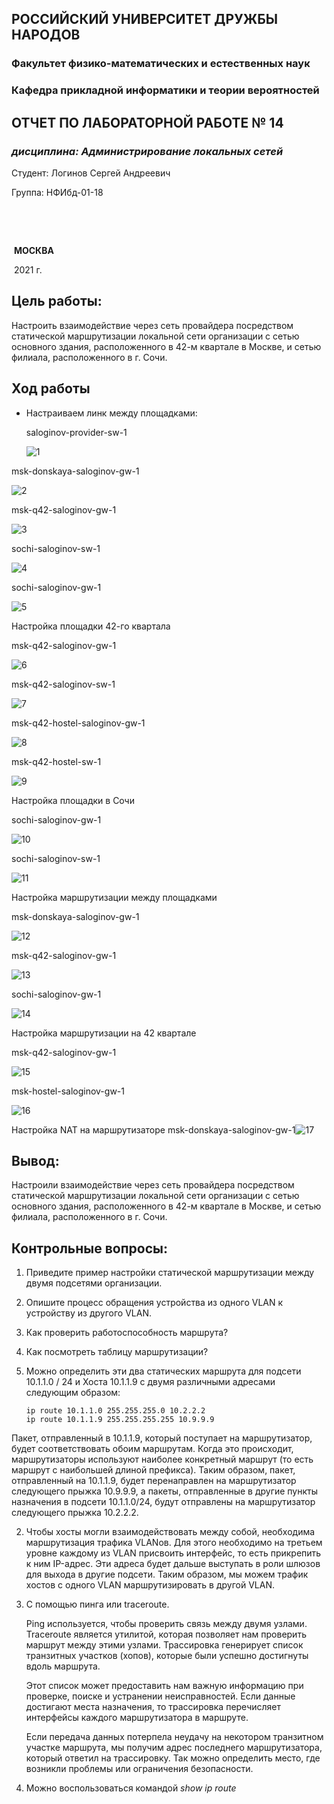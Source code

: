 ## **РОССИЙСКИЙ УНИВЕРСИТЕТ ДРУЖБЫ НАРОДОВ**

### **Факультет физико-математических и естественных наук**

### **Кафедра прикладной информатики и теории вероятностей**



















## **ОТЧЕТ ПО ЛАБОРАТОРНОЙ РАБОТЕ № 14**

###  *дисциплина: Администрирование локальных сетей*



















Студент:	Логинов Сергей Андреевич

Группа:	  НФИбд-01-18 



​													



​														

​																		 	**МОСКВА**

​															    				2021 г.







## Цель работы:



Настроить взаимодействие через сеть провайдера посредством статической маршрутизации локальной сети организации с сетью основного здания, расположенного в 42-м квартале в Москве, и сетью филиала, расположенного в г. Сочи.





## Ход работы

* Настраиваем линк между площадками:

  saloginov-provider-sw-1

  ![1](C:\Users\itsok\work\2020-2021\ALN\lab14\screen\1.png)



msk-donskaya-saloginov-gw-1

![2](C:\Users\itsok\work\2020-2021\ALN\lab14\screen\2.png)



msk-q42-saloginov-gw-1

![3](C:\Users\itsok\work\2020-2021\ALN\lab14\screen\3.png)



sochi-saloginov-sw-1

![4](C:\Users\itsok\work\2020-2021\ALN\lab14\screen\4.png)



sochi-saloginov-gw-1

![5](C:\Users\itsok\work\2020-2021\ALN\lab14\screen\5.png)



Настройка площадки 42-го квартала

 msk-q42-saloginov-gw-1

![6](C:\Users\itsok\work\2020-2021\ALN\lab14\screen\6.png)



msk-q42-saloginov-sw-1

![7](C:\Users\itsok\work\2020-2021\ALN\lab14\screen\7.png)



msk-q42-hostel-saloginov-gw-1

![8](C:\Users\itsok\work\2020-2021\ALN\lab14\screen\8.png)

 

msk-q42-hostel-sw-1

![9](C:\Users\itsok\work\2020-2021\ALN\lab14\screen\9.png)



Настройка площадки в Сочи



sochi-saloginov-gw-1

![10](C:\Users\itsok\work\2020-2021\ALN\lab14\screen\10.png)



sochi-saloginov-sw-1

![11](C:\Users\itsok\work\2020-2021\ALN\lab14\screen\11.png)



Настройка маршрутизации между площадками

msk-donskaya-saloginov-gw-1 

![12](C:\Users\itsok\work\2020-2021\ALN\lab14\screen\12.png)

msk-q42-saloginov-gw-1

![13](C:\Users\itsok\work\2020-2021\ALN\lab14\screen\13.png)

sochi-saloginov-gw-1

![14](C:\Users\itsok\work\2020-2021\ALN\lab14\screen\14.png)



Настройка маршрутизации на 42 квартале

msk-q42-saloginov-gw-1

![15](C:\Users\itsok\work\2020-2021\ALN\lab14\screen\15.png)

msk-hostel-saloginov-gw-1

![16](C:\Users\itsok\work\2020-2021\ALN\lab14\screen\16.png)

Настройка NAT на маршрутизаторе msk-donskaya-saloginov-gw-1![17](C:\Users\itsok\work\2020-2021\ALN\lab14\screen\17.png)



## Вывод:

Настроили взаимодействие через сеть провайдера посредством статической маршрутизации локальной сети организации с сетью основного здания, расположенного в 42-м квартале в Москве, и сетью филиала, расположенного в г. Сочи.



## Контрольные вопросы:

1. Приведите пример настройки статической маршрутизации между двумя подсетями организации.
2. Опишите процесс обращения устройства из одного VLAN к устройству из другого VLAN.
3. Как проверить работоспособность маршрута?
4.  Как посмотреть таблицу маршрутизации?





1. Можно определить эти два статических маршрута для подсети 10.1.1.0 / 24 и Хоста 10.1.1.9 с двумя различными адресами следующим образом:

   ```
   ip route 10.1.1.0 255.255.255.0 10.2.2.2
   ip route 10.1.1.9 255.255.255.255 10.9.9.9
   ```

Пакет, отправленный в 10.1.1.9, который поступает на маршрутизатор, будет соответствовать обоим маршрутам. Когда это происходит, маршрутизаторы используют наиболее конкретный маршрут (то есть маршрут с наибольшей длиной префикса). Таким образом, пакет, отправленный на 10.1.1.9, будет перенаправлен на маршрутизатор следующего прыжка 10.9.9.9, а пакеты, отправленные в другие пункты назначения в подсети 10.1.1.0/24, будут отправлены на маршрутизатор следующего прыжка 10.2.2.2.

2. Чтобы хосты могли взаимодействовать между собой, необходима маршрутизация трафика VLANов. Для этого необходимо на третьем уровне каждому из VLAN присвоить интерфейс, то есть прикрепить к ним IP-адрес. Эти адреса будет дальше выступать в роли шлюзов для выхода в другие подсети. Таким образом, мы можем трафик хостов с одного VLAN маршрутизировать в другой VLAN. 

3. С помощью пинга или traceroute. 

   Ping используется, чтобы проверить связь между двумя узлами. Traceroute является утилитой, которая позволяет нам проверить маршрут между этими узлами. Трассировка генерирует список транзитных участков (хопов), которые были успешно достигнуты вдоль маршрута.

   Этот список может предоставить нам важную информацию при проверке, поиске и устранении неисправностей. Если данные достигают места назначения, то трассировка перечисляет интерфейсы каждого маршрутизатора в маршруте.

   Если передача данных потерпела неудачу на некотором транзитном участке маршрута, мы получим адрес последнего маршрутизатора, который ответил на трассировку. Так можно определить место, где возникли проблемы или ограничения безопасности.

4. Можно воспользоваться командой *show ip route*